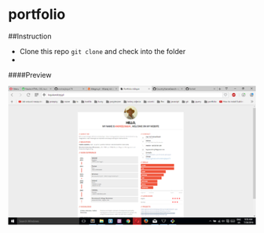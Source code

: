 # portfolio

##Instruction

- Clone this repo ```git clone``` and check into the folder 
-




####Preview

![sass-js-coding-test screenshot](https://github.com/andrzejbajuk79/portfolio/blob/master/img/Screenshot%20(27).png?raw=true)


